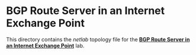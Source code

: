 # BGP Route Server in an Internet Exchange Point

This directory contains the *netlab* topology file for the
**[BGP Route Server in an Internet Exchange Point](../../docs/session/5-routeserver.md)** lab.
